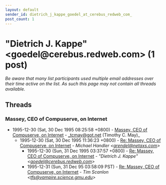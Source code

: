 ```yaml
---
layout: default
sender_id: dietrich_j_kappe_goedel_at_cerebus_redweb_com_
post_count: 1
---
```


# "Dietrich J. Kappe" <goedel<span>@</span>cerebus.redweb.com> (1 post)

_Be aware that many list participants used multiple email addresses over their time active on the list. As such this page may not contain all threads available._

## Threads

### Massey, CEO of Compuserve, on Internet
+ 1995-12-30 (Sat, 30 Dec 1995 08:25:58 +0800) - [Massey, CEO of Compuserve, on Internet](/archive/1995/12/aa91198fa55aebcc672fcb64ffd5bb678ee19878be7d98e74fa4048afc3a1527) - _tcmay@got.net (Timothy C. May)_
  + 1995-12-30 (Sat, 30 Dec 1995 11:36:23 +0800) - [Re: Massey, CEO of Compuserve, on Internet](/archive/1995/12/496eb9acf8c706d42b6effed387aa5261e9bae61371919424049df06dcd5881e) - _Michael Handler \<grendel@netaxs.com\>_
    + 1995-12-30 (Sun, 31 Dec 1995 03:37:57 +0800) - [Re: Massey, CEO of Compuserve, on Internet](/archive/1995/12/058f27a572b6cec7be011c69101e9e766421410ff38dae45fe13b0609fa8b739) - _"Dietrich J. Kappe" \<goedel@cerebus.redweb.com\>_
    + 1995-12-31 (Sun, 31 Dec 95 03:58:09 PST) - [Re: Massey, CEO of Compuserve, on Internet](/archive/1995/12/1ed0086a775f2f576f282aa96a947279132a6e6da9e1aff4d63ad6d57fbc27bc) - _Tim Scanlon \<tfs@vampire.science.gmu.edu\>_

